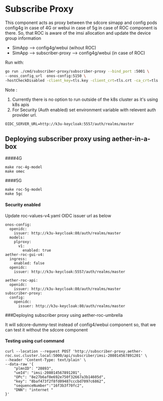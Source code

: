 # Subscribe Proxy 

This component acts as proxy between the sdcore simapp and config pods config4g in case of 4G or 
webui in case of 5g in case of ROC component is there. So, that ROC is aware of the imsi allocation 
and update the device group information

- SimApp --> config4g/webui (wihout ROC)
- SimApp --> subscriber-proxy --> config4g/webui (in case of ROC)

Run with:

```bash
go run ./cmd/subscriber-proxy/subscriber-proxy --bind_port :5001 \
--onos_config_url  onos-config:5150 \ 
-hostCheckDisabled -client_key=tls.key -client_crt=tls.crt -ca_crt=tls.cacert 
```

Note : 
1. Currently there is no option to run outside of the k8s cluster as it's using k8s apis
2. For Security (Auth enabled) set environment variable with relevent auth provider url. 

```
OIDC_SERVER_URL=http://k3u-keycloak:5557/auth/realms/master
``` 

## Deploying subscriber proxy using aether-in-a-box

####4G 

```
make roc-4g-model
make omec
```
####5G

```
make roc-5g-model
make 5gc
```
#### Security enabled

Update roc-values-v4.yaml OIDC issuer url as below

```
onos-config:
  openidc:
    issuer: http://k3u-keycloak:80/auth/realms/master
  models:
    plproxy:
      v1:
        enabled: true
aether-roc-gui-v4:
  ingress:
    enabled: false
  openidc:
    issuer: http://k3u-keycloak:5557/auth/realms/master

aether-roc-api:
  openidc:
    issuer: http://k3u-keycloak:80/auth/realms/master
subscriber-proxy:
  config:
    openidc:
      issuer: http://k3u-keycloak:80/auth/realms/master   
```

###Deploying subscriber proxy using aether-roc-umbrella

It will sdcore-dummy-test instead of config4/webui component 
so, that we can test it without the sdcore component

#### Testing using curl command

```
curl --location --request POST 'http://subscriber-proxy.aether-roc.svc.cluster.local:5000/api/subscriber/imsi-208014567891201' \
--header 'Content-Type: text/plain' \
--data-raw '{
    "plmnID": "20893",
    "ueId": "imsi-208014567891201",
    "OPc": "8e27b6af0e692e750f32667a3b14605d",
    "key": "8baf473f2f8fd09487cccbd7097c6862",
    "sequenceNumber":"16f3b3f70fc2",
    "DNN": "internet "	
}'
```


